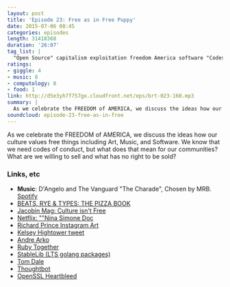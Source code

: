 ```yaml
---
layout: post
title: 'Episode 23: Free as in Free Puppy'
date: 2015-07-06 08:45
categories: episodes
length: 31418368
duration: '26:07'
tag_list: |
  "Open Source" capitalism exploitation freedom America software "Codes of Conduct" community
ratings:
- giggle: 4
- music: 8
- computology: 8
- food: 1
link: http://d5e3yh7f757go.cloudfront.net/eps/brt-023-160.mp3
summary: |
  As we celebrate the FREEDOM of AMERICA, we discuss the ideas how our culture values free things including Art, Music, and Software. We know that we need codes of conduct, but what does that mean for our communities? What are we willing to sell and what has no right to be sold?
soundcloud: episode-23-free-as-in-free
---
```

As we celebrate the FREEDOM of AMERICA, we discuss the ideas how our culture values free things including Art, Music, and Software. We know that we need codes of conduct, but what does that mean for our communities? What are we willing to sell and what has no right to be sold?

<!-- more -->

### Links, etc

* <strong>Music</strong>: D'Angelo and The Vanguard "The Charade", Chosen by MRB. [Spotify](https://open.spotify.com/track/7gQzzsppcAezKh0HFjrG3q)
* [BEATS, RYE & TYPES: THE PIZZA BOOK](http://beatsryetypes.com/pizza)
* [Jacobin Mag: Culture isn't Free](https://www.jacobinmag.com/2015/07/starving-artists-grizzly-bear-poverty-ubi/)
* [Netflix: ""Nina Simone Doc](http://www.netflix.com/title/70308063)
* [Richard Prince Instagram Art](http://www.theverge.com/2015/5/30/8691257/richard-prince-instagram-photos-copyright-law-fair-use)
* [Kelsey Hightower tweet](https://twitter.com/kelseyhightower/status/616781831782830080)
* [Andre Arko](https://twitter.com/indirect)
* [Ruby Together](https://rubytogether.org/)
* [StableLib (LTS golang packages)](https://stablelib.com/)
* [Tom Dale](https://twitter.com/tomdale)
* [Thoughtbot](https://thoughtbot.com/)
* [OpenSSL Heartbleed](http://heartbleed.com/)
